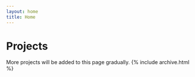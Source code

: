```yaml
---
layout: home
title: Home
---
```


# Projects
More projects will be added to this page gradually.
{% include archive.html %}
